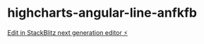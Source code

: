 # highcharts-angular-line-anfkfb

[Edit in StackBlitz next generation editor ⚡️](https://stackblitz.com/~/github.com/emre010101/highcharts-angular-line-anfkfb)